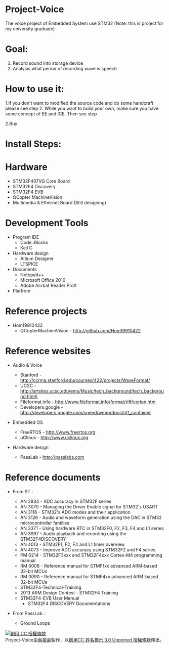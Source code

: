 Project-Voice
=============
The voice project of Embedded System use STM32
(Note: this is project for my university graduate)

Goal:
=====
1. Record sound into storage device
2. Analysis what period of recording wave is speech

How to use it:
==============
1.If you don't want to modified the source code and do some handcraft
  please see step 2.
  While you want to bulid your own, make sure you have some concept
	of EE and ICE. Then see step

2.Buy 

Install Steps:
==============


Hardware
========
* STM32F407VG Core Board
* STM32F4 Discovery
* STM32F4 EVB
* QCopter MachineVision
* Multimedia & Ethernet Board (Still designing)

Development Tools
=================
* Program IDE
  * Code::Blocks
  * Keil C
* Hardware design
  * Altium Designer
  * LTSPICE
* Documents
  * Notepad++
  * Microsoft Office 2010
  * Adobe Acrbat Reader ProX
* Platfrom

Reference projects
==================
* Hom19910422
  * QCopterMachineVision -  http://github.com/Hom19910422

Reference websites
==================
* Audio & Voice
  * Stanford          - http://ccrma.stanford.edu/courses/422/projects/WaveFormat/
  * UCSC              - http://artsites.ucsc.edu/ems/Music/tech_background/tech_background.html\
  * Fileformat.info   - http://www.fileformat.info/format/riff/corion.htm
  * Developers.google - http://developers.google.com/speed/webp/docs/riff_container

* Embedded OS
  * FreeRTOS - http://www.freertos.org 
  * uClinux  - http://www.uclinux.org

* Hardware design
  * PassLab - http://passlabs.com

Reference documents
===================
* From ST :
  * AN 2834 - ADC accuracy in STM32F series
  * AN 3070 - Managing the Driver Enable signal for STM32's USART
  * AN 3116 - STM32's ADC modes and their application
  * AN 3126 - Audio and waveform generation using the DAC
              in STM32 microcontroller families
  * AN 3371 - Using hardware RTC in STM32F0, F2, F3, F4 and L1 series
  * AN 3997 - Audio playback and recording using the STM32F4DISCOVERY
  * AN 4013 - STM32F1, F2, F4 and L1 timer overview
  * AN 4073 - Improve ADC accuracy using STM32F2 and F4 series
  * PM 0214 - STM32F3xxx and STM32F4xxx Cortex-M4 programming manual
  * RM 0008 - Reference manual for STMF1xx advanced ARM-based 32-bit MCUs
  * RM 0090 - Reference manual for STMF4xx advanced ARM-based 32-bit MCUs
  * STM32F4-Technical-Training
  * 2013 ARM Design Contest - STM32F4 Training
  * STM32F4-EVB User Manual
	* STM32F4 DISCOVERY Documentations

* From PassLab :
  * Ground Loops

<a rel="license" href="http://creativecommons.org/licenses/by/3.0/deed.zh_TW"><img alt="創用 CC 授權條款" style="border-width:0" src="http://i.creativecommons.org/l/by/3.0/88x31.png" /></a><br /><span xmlns:dct="http://purl.org/dc/terms/" property="dct:title">Project-Voice</span>由<a xmlns:cc="http://creativecommons.org/ns#" href="http://dewer-zh.blogspot.tw/" property="cc:attributionName" rel="cc:attributionURL">吳振豪</a>製作，以<a rel="license" href="http://creativecommons.org/licenses/by/3.0/deed.zh_TW">創用CC 姓名標示 3.0 Unported 授權條款</a>釋出。
